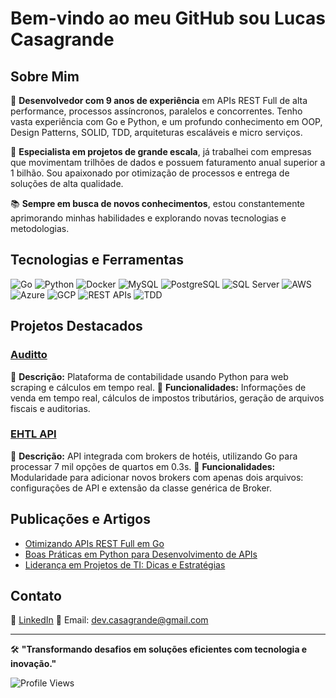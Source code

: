 # Bem-vindo ao meu GitHub sou Lucas Casagrande

## Sobre Mim

🎯 **Desenvolvedor com 9 anos de experiência** em APIs REST Full de alta performance, processos assíncronos, paralelos e concorrentes. Tenho vasta experiência com Go e Python, e um profundo conhecimento em OOP, Design Patterns, SOLID, TDD, arquiteturas escaláveis e micro serviços.

🚀 **Especialista em projetos de grande escala**, já trabalhei com empresas que movimentam trilhões de dados e possuem faturamento anual superior a 1 bilhão. Sou apaixonado por otimização de processos e entrega de soluções de alta qualidade.

📚 **Sempre em busca de novos conhecimentos**, estou constantemente aprimorando minhas habilidades e explorando novas tecnologias e metodologias.

## Tecnologias e Ferramentas

![Go](https://img.shields.io/badge/Go-00ADD8?style=for-the-badge&logo=go&logoColor=white)
![Python](https://img.shields.io/badge/Python-3776AB?style=for-the-badge&logo=python&logoColor=white)
![Docker](https://img.shields.io/badge/Docker-2496ED?style=for-the-badge&logo=docker&logoColor=white)
![MySQL](https://img.shields.io/badge/MySQL-4479A1?style=for-the-badge&logo=mysql&logoColor=white)
![PostgreSQL](https://img.shields.io/badge/PostgreSQL-336791?style=for-the-badge&logo=postgresql&logoColor=white)
![SQL Server](https://img.shields.io/badge/SQL%20Server-CC2927?style=for-the-badge&logo=microsoft-sql-server&logoColor=white)
![AWS](https://img.shields.io/badge/AWS-232F3E?style=for-the-badge&logo=amazon-aws&logoColor=white)
![Azure](https://img.shields.io/badge/Azure-0078D4?style=for-the-badge&logo=microsoft-azure&logoColor=white)
![GCP](https://img.shields.io/badge/GCP-4285F4?style=for-the-badge&logo=google-cloud&logoColor=white)
![REST APIs](https://img.shields.io/badge/REST%20APIs-FF6C37?style=for-the-badge&logo=rest&logoColor=white)
![TDD](https://img.shields.io/badge/TDD-5C2D91?style=for-the-badge&logo=tdd&logoColor=white)

## Projetos Destacados

### [Auditto](https://github.com/Casagrande-Lucas/#)
🔧 **Descrição:** Plataforma de contabilidade usando Python para web scraping e cálculos em tempo real.
📌 **Funcionalidades:** Informações de venda em tempo real, cálculos de impostos tributários, geração de arquivos fiscais e auditorias.

### [EHTL API](https://github.com/Casagrande-Lucas/#)
🔧 **Descrição:** API integrada com brokers de hotéis, utilizando Go para processar 7 mil opções de quartos em 0.3s.
📌 **Funcionalidades:** Modularidade para adicionar novos brokers com apenas dois arquivos: configurações de API e extensão da classe genérica de Broker.

## Publicações e Artigos

- [Otimizando APIs REST Full em Go](https://medium.com/@casagrande-lucas/otimizando-apis-rest-full-em-go)
- [Boas Práticas em Python para Desenvolvimento de APIs](https://medium.com/@casagrande-lucas/boas-pr%C3%A1ticas-em-python-para-desenvolvimento-de-apis)
- [Liderança em Projetos de TI: Dicas e Estratégias](https://medium.com/@casagrande-lucas/lideran%C3%A7a-em-projetos-de-ti-dicas-e-estrat%C3%A9gias)

## Contato

💼 [LinkedIn](https://www.linkedin.com/in/lucas-casagrande-923103211/)
📧 Email: dev.casagrande@gmail.com

---

🛠️ **"Transformando desafios em soluções eficientes com tecnologia e inovação."**

![Profile Views](https://komarev.com/ghpvc/?username=Casagrande-Lucas&color=blue&style=flat-square)
